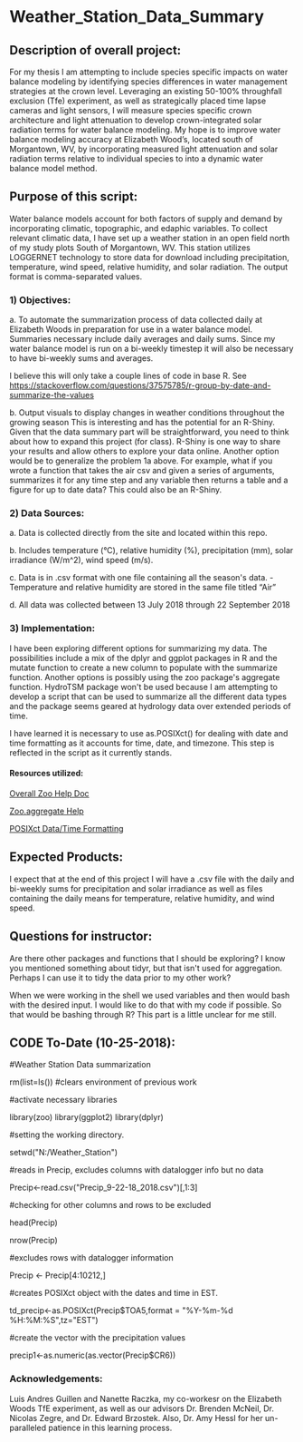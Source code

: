 # Weather_Station_Data_Summary

## Description of overall project:
For my thesis I am attempting to include species specific impacts on water balance modeling by identifying species differences in water management strategies at the crown level. Leveraging an existing 50-100% throughfall exclusion (Tfe) experiment, as well as strategically placed time lapse cameras and light sensors, I will measure species specific crown architecture and light attenuation to develop crown-integrated solar radiation terms for water balance modeling. My hope is to improve water balance modeling accuracy at Elizabeth Wood’s, located south of Morgantown, WV, by incorporating measured light attenuation and solar radiation terms relative to individual species to into a dynamic water balance model method.  

## Purpose of this script:
Water balance models account for both factors of supply and demand by incorporating climatic, topographic, and edaphic variables. To collect relevant climatic data, I have set up a weather station in an open field north of my study plots South of Morgantown, WV. This station utilizes LOGGERNET technology to store data for download including precipitation, temperature, wind speed, relative humidity, and solar radiation. The output format is comma-separated values.

### 1) Objectives:
a. To automate the summarization process of data collected daily at Elizabeth Woods in preparation for use in a water balance model. Summaries necessary include daily averages and daily sums. Since my water balance model is run on a bi-weekly timestep it will also be necessary to have bi-weekly sums and averages.  

I believe this will only take a couple lines of code in base R.  See https://stackoverflow.com/questions/37575785/r-group-by-date-and-summarize-the-values

b. Output visuals to display changes in weather conditions throughout the growing season
This is interesting and has the potential for an R-Shiny.  Given that the data summary part will be straightforward, you need to think about how to expand this project (for class). R-Shiny is one way to share your results and allow others to explore your data online.  Another option would be to generalize the problem 1a above.  For example, what if you wrote a function that takes the air csv and given a series of arguments, summarizes it for any time step and any variable then returns a table and a figure for up to date data?  This could also be an R-Shiny.

### 2) Data Sources:
a. Data is collected directly from the site and located within this repo.

b. Includes temperature (°C), relative humidity (%), precipitation (mm), solar irradiance (W/m^2), wind speed (m/s).

c. Data is in .csv format with one file containing all the season's data.
-Temperature and relative humidity are stored in the same file titled “Air”

d. All data was collected between 13 July 2018 through 22 September 2018

### 3) Implementation:
I have been exploring different options for summarizing my data. The possibilities include a mix of the dplyr and ggplot packages in R and the mutate function to create a new column to populate with the summarize function. Another options is possibly using the zoo package's aggregate function. HydroTSM package won't be used because I am attempting to develop a script that can be used to summarize all the different data types and the package seems geared at hydrology data over extended periods of time.

I have learned it is necessary to use as.POSIXct() for dealing with date and time formatting as it accounts for time, date, and timezone. This step is reflected in the script as it currently stands.  

#### Resources utilized:

[Overall Zoo Help Doc](https://cran.r-project.org/web/packages/zoo/zoo.pd)

[Zoo.aggregate Help](https://www.rdocumentation.org/packages/zoo/versions/1.7-9/topics/aggregate.zoo)

[POSIXct Data/Time Formatting](https://www.rdocumentation.org/packages/base/versions/3.5.1/topics/as.POSIX*)

## Expected Products:
I expect that at the end of this project I will have a .csv file with the daily and bi-weekly sums for precipitation and solar irradiance as well as files containing the daily means for temperature, relative humidity, and wind speed.  

## Questions for instructor:
Are there other packages and functions that I should be exploring? I know you mentioned something about tidyr, but that isn't used for aggregation. Perhaps I can use it to tidy the data prior to my other work?

When we were working in the shell we used variables and then would bash with the desired input. I would like to do that with my code if possible. So that would be bashing through R? This part is a little unclear for me still.

## CODE To-Date (10-25-2018):
#Weather Station Data summarization

rm(list=ls()) #clears environment of previous work

#activate necessary libraries

library(zoo)
library(ggplot2)
library(dplyr)

#setting the working directory.

setwd("N:/Weather_Station")

#reads in Precip, excludes columns with datalogger info but no data

Precip<-read.csv("Precip_9-22-18_2018.csv")[,1:3]

#checking for other columns and rows to be excluded

head(Precip)

nrow(Precip)

#excludes rows with datalogger information

Precip <- Precip[4:10212,]

#creates POSIXct object with the dates and time in EST.

td_precip<-as.POSIXct(Precip$TOA5,format = "%Y-%m-%d %H:%M:%S",tz="EST")

#create the vector with the precipitation values

precip1<-as.numeric(as.vector(Precip$CR6))

### Acknowledgements: 
Luis Andres Guillen and Nanette Raczka, my co-workesr on the Elizabeth Woods TfE experiment, as well as our advisors Dr. Brenden McNeil, Dr. Nicolas Zegre, and Dr. Edward Brzostek. Also, Dr. Amy Hessl for her un-paralleled patience in this learning process.    
